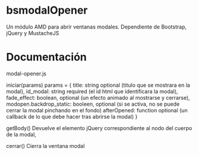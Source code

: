 bsmodalOpener
=============

Un módulo AMD para abrir ventanas modales. Dependiente de Bootstrap, jQuery y MustacheJS 


Documentación
=============

modal-opener.js 

iniciar(params)
params = {
	title: string optional (titulo que se mostrara en la modal), 
	id_modal: string required (el id html que identificara la modal), 
	fade_effect: boolean, optional (un efecto animado al mostrarse y cerrarse), 
	modopen.backdrop_static: booleen, optional (si se activa, no se puede cerrar la modal pinchando en el fondo)
	afterOpened: function optional (un callback de lo que debe hacer tras abrirse la modal)
}

getBody()
Devuelve el elemento jQuery correspondiente al nodo del cuerpo de la modal, 

cerrar()
Cierra la ventana modal

